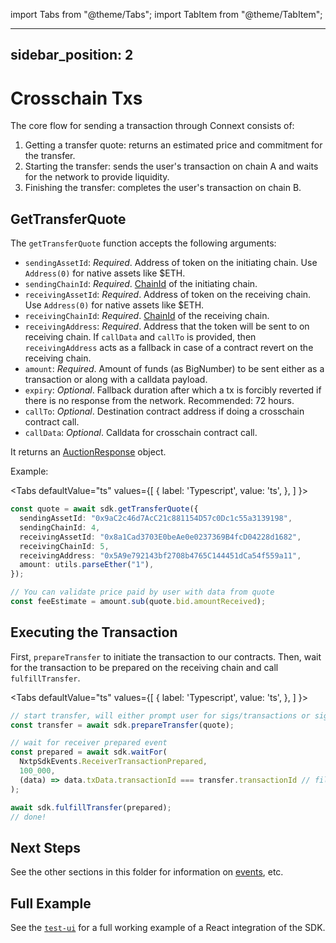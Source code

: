 import Tabs from "@theme/Tabs";
import TabItem from "@theme/TabItem";

---
sidebar_position: 2
---

# Crosschain Txs

The core flow for sending a transaction through Connext consists of:

1. Getting a transfer quote: returns an estimated price and commitment for the transfer.
2. Starting the transfer: sends the user's transaction on chain A and waits for the network to provide liquidity.
3. Finishing the transfer: completes the user's transaction on chain B.

## GetTransferQuote

The `getTransferQuote` function accepts the following arguments:

- `sendingAssetId`: _Required_. Address of token on the initiating chain. Use `Address(0)` for native assets like $ETH.
- `sendingChainId`: _Required_. [ChainId](https://chainid.network/) of the initiating chain.
- `receivingAssetId`: _Required_. Address of token on the receiving chain. Use `Address(0)` for native assets like $ETH.
- `receivingChainId`: _Required_. [ChainId](https://chainid.network/) of the receiving chain.
- `receivingAddress`: _Required_. Address that the token will be sent to on receiving chain. If `callData` and `callTo` is provided, then `receivingAddress` acts as a fallback in case of a contract revert on the receiving chain.
- `amount`: _Required_. Amount of funds (as BigNumber) to be sent either as a transaction or along with a calldata payload.
- `expiry`: _Optional_. Fallback duration after which a tx is forcibly reverted if there is no response from the network. Recommended: 72 hours.
- `callTo`: _Optional_. Destination contract address if doing a crosschain contract call.
- `callData`: _Optional_. Calldata for crosschain contract call.

It returns an [AuctionResponse](https://github.com/connext/nxtp/blob/c4-68/packages/utils/src/messaging.ts#L259) object.

Example:

<Tabs
  defaultValue="ts"
  values={[
    { label: 'Typescript', value: 'ts', },
  ]
}>
<TabItem value="ts">

```ts
const quote = await sdk.getTransferQuote({
  sendingAssetId: "0x9aC2c46d7AcC21c881154D57c0Dc1c55a3139198",
  sendingChainId: 4,
  receivingAssetId: "0x8a1Cad3703E0beAe0e0237369B4fcD04228d1682",
  receivingChainId: 5,
  receivingAddress: "0x5A9e792143bf2708b4765C144451dCa54f559a11",
  amount: utils.parseEther("1"),
});

// You can validate price paid by user with data from quote
const feeEstimate = amount.sub(quote.bid.amountReceived);
```

</TabItem>
</Tabs>

## Executing the Transaction

First, `prepareTransfer` to initiate the transaction to our contracts. Then, wait for the transaction to be prepared on the receiving chain and call `fulfillTransfer`.

<Tabs
  defaultValue="ts"
  values={[
    { label: 'Typescript', value: 'ts', },
  ]
}>
<TabItem value="ts">

```ts
// start transfer, will either prompt user for sigs/transactions or sign with unlocked account
const transfer = await sdk.prepareTransfer(quote);

// wait for receiver prepared event
const prepared = await sdk.waitFor(
  NxtpSdkEvents.ReceiverTransactionPrepared,
  100_000,
  (data) => data.txData.transactionId === transfer.transactionId // filter function
);

await sdk.fulfillTransfer(prepared);
// done!
```

</TabItem>
</Tabs>

## Next Steps

See the other sections in this folder for information on [events](./events), etc.

## Full Example

See the [`test-ui`](https://github.com/connext/nxtp/tree/main/packages/test-ui) for a full working example of a React integration of the SDK.
